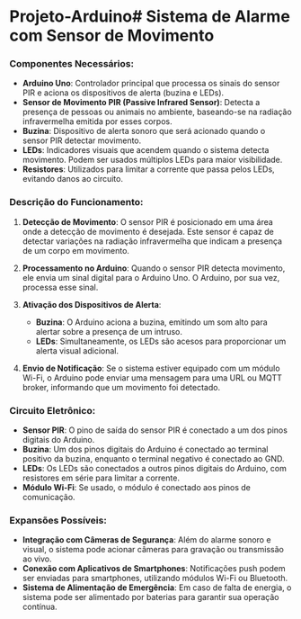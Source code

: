 # Projeto-Arduino# Sistema de Alarme com Sensor de Movimento

### Componentes Necessários:

- **Arduino Uno**: Controlador principal que processa os sinais do sensor PIR e aciona os dispositivos de alerta (buzina e LEDs).
- **Sensor de Movimento PIR (Passive Infrared Sensor)**: Detecta a presença de pessoas ou animais no ambiente, baseando-se na radiação infravermelha emitida por esses corpos.
- **Buzina**: Dispositivo de alerta sonoro que será acionado quando o sensor PIR detectar movimento.
- **LEDs**: Indicadores visuais que acendem quando o sistema detecta movimento. Podem ser usados múltiplos LEDs para maior visibilidade.
- **Resistores**: Utilizados para limitar a corrente que passa pelos LEDs, evitando danos ao circuito.

### Descrição do Funcionamento:

1. **Detecção de Movimento**: O sensor PIR é posicionado em uma área onde a detecção de movimento é desejada. Este sensor é capaz de detectar variações na radiação infravermelha que indicam a presença de um corpo em movimento.

2. **Processamento no Arduino**: Quando o sensor PIR detecta movimento, ele envia um sinal digital para o Arduino Uno. O Arduino, por sua vez, processa esse sinal.

3. **Ativação dos Dispositivos de Alerta**:
    - **Buzina**: O Arduino aciona a buzina, emitindo um som alto para alertar sobre a presença de um intruso.
    - **LEDs**: Simultaneamente, os LEDs são acesos para proporcionar um alerta visual adicional.

4. **Envio de Notificação**: Se o sistema estiver equipado com um módulo Wi-Fi, o Arduino pode enviar uma mensagem para uma URL ou MQTT broker, informando que um movimento foi detectado.

### Circuito Eletrônico:

- **Sensor PIR**: O pino de saída do sensor PIR é conectado a um dos pinos digitais do Arduino.
- **Buzina**: Um dos pinos digitais do Arduino é conectado ao terminal positivo da buzina, enquanto o terminal negativo é conectado ao GND.
- **LEDs**: Os LEDs são conectados a outros pinos digitais do Arduino, com resistores em série para limitar a corrente.
- **Módulo Wi-Fi**: Se usado, o módulo é conectado aos pinos de comunicação.

### Expansões Possíveis:

- **Integração com Câmeras de Segurança**: Além do alarme sonoro e visual, o sistema pode acionar câmeras para gravação ou transmissão ao vivo.
- **Conexão com Aplicativos de Smartphones**: Notificações push podem ser enviadas para smartphones, utilizando módulos Wi-Fi ou Bluetooth.
- **Sistema de Alimentação de Emergência**: Em caso de falta de energia, o sistema pode ser alimentado por baterias para garantir sua operação contínua.

